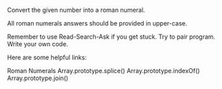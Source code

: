 Convert the given number into a roman numeral.

All roman numerals answers should be provided in upper-case.

Remember to use Read-Search-Ask if you get stuck. Try to pair program. Write your own code.

Here are some helpful links:

Roman Numerals
Array.prototype.splice()
Array.prototype.indexOf()
Array.prototype.join()